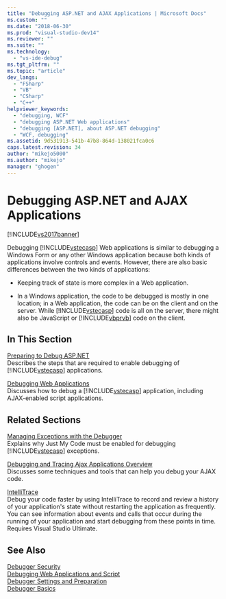 ```yaml
---
title: "Debugging ASP.NET and AJAX Applications | Microsoft Docs"
ms.custom: ""
ms.date: "2018-06-30"
ms.prod: "visual-studio-dev14"
ms.reviewer: ""
ms.suite: ""
ms.technology: 
  - "vs-ide-debug"
ms.tgt_pltfrm: ""
ms.topic: "article"
dev_langs: 
  - "FSharp"
  - "VB"
  - "CSharp"
  - "C++"
helpviewer_keywords: 
  - "debugging, WCF"
  - "debugging ASP.NET Web applications"
  - "debugging [ASP.NET], about ASP.NET debugging"
  - "WCF, debugging"
ms.assetid: 9d531913-541b-47b8-864d-138021fca0c6
caps.latest.revision: 34
author: "mikejo5000"
ms.author: "mikejo"
manager: "ghogen"
---
```

# Debugging ASP.NET and AJAX Applications
[!INCLUDE[vs2017banner](../includes/vs2017banner.md)]

Debugging [!INCLUDE[vstecasp](../includes/vstecasp-md.md)] Web applications is similar to debugging a Windows Form or any other Windows application because both kinds of applications involve controls and events. However, there are also basic differences between the two kinds of applications:  
  
-   Keeping track of state is more complex in a Web application.  
  
-   In a Windows application, the code to be debugged is mostly in one location; in a Web application, the code can be on the client and on the server. While [!INCLUDE[vstecasp](../includes/vstecasp-md.md)] code is all on the server, there might also be JavaScript or [!INCLUDE[vbprvb](../includes/vbprvb-md.md)] code on the client.  
  
## In This Section  
 [Preparing to Debug ASP.NET](../debugger/preparing-to-debug-aspnet.md)  
 Describes the steps that are required to enable debugging of [!INCLUDE[vstecasp](../includes/vstecasp-md.md)] applications.  
  
 [Debugging Web Applications](../debugger/debugging-web-applications.md)  
 Discusses how to debug a [!INCLUDE[vstecasp](../includes/vstecasp-md.md)] application, including AJAX-enabled script applications.  
  
## Related Sections  
 [Managing Exceptions with the Debugger](../debugger/managing-exceptions-with-the-debugger.md)  
 Explains why Just My Code must be enabled for debugging [!INCLUDE[vstecasp](../includes/vstecasp-md.md)] exceptions.  
  
 [Debugging and Tracing Ajax Applications Overview](http://msdn.microsoft.com/library/92684ea0-7bb4-4a34-9203-3aa6394ce375)  
 Discusses some techniques and tools that can help you debug your AJAX code.  
  
 [IntelliTrace](../debugger/intellitrace.md)  
 Debug your code faster by using IntelliTrace to record and review a history of your application's state without restarting the application as frequently. You can see information about events and calls that occur during the running of your application and start debugging from these points in time. Requires Visual Studio Ultimate.  
  
## See Also  
 [Debugger Security](../debugger/debugger-security.md)   
 [Debugging Web Applications and Script](../debugger/debugging-web-applications-and-script.md)   
 [Debugger Settings and Preparation](../debugger/debugger-settings-and-preparation.md)   
 [Debugger Basics](../debugger/debugger-basics.md)




